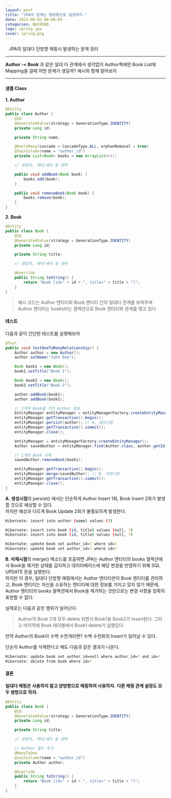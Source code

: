 ```yaml
---
layout: post
title: "JPA의 관계는 양방향으로 설정하자."
date: 2023-06-02 00:00:03
categories: BACKEND
tags: spring jpa
cover: spring.png
---
```


<i class="fa-regular fa-circle-check" style="margin-right:0.7rem"></i>JPA의 일대다 단방향 매핑시 발생하는 문제 정리

---

**Author -< Book** 과 같은 일대 다 관계에서 생각없이 Author쪽에만 Book List에 Mapping을 걸때 어떤 문제가 생길까? 예시와 함께 알아보자

---

#### 샘플 Class

**1. Author**
```java
@Entity
public class Author {
    @Id
    @GeneratedValue(strategy = GenerationType.IDENTITY)
    private Long id;

    private String name;

    @OneToMany(cascade = CascadeType.ALL, orphanRemoval = true)
    @JoinColumn(name = "author_id")
    private List<Book> books = new ArrayList<>();

    // 생성자, 게터/세터 등 생략

    public void addBook(Book book) {
        books.add(book);
    }

    public void removeBook(Book book) {
        books.remove(book);
    }
}
```

**2. Book**
```java
@Entity
public class Book {
    @Id
    @GeneratedValue(strategy = GenerationType.IDENTITY)
    private Long id;

    private String title;

    // 생성자, 게터/세터 등 생략

    @Override
    public String toString() {
        return "Book [id=" + id + ", title=" + title + "]";
    }
}
```

> 예시 코드는 Author 엔티티와 Book 엔티티 간의 일대다 관계를 보여주며 Author 엔티티는 books라는 컬렉션으로 Book 엔티티와 관계를 맺고 있다.

#### 테스트

다음과 같이 간단한 테스트를 실행해보자

```java
@Test
public void testOneToManyRelationship() {
    Author author = new Author();
    author.setName("John Doe");

    Book book1 = new Book();
    book1.setTitle("Book 1");

    Book book2 = new Book();
    book2.setTitle("Book 2");

    author.addBook(book1);
    author.addBook(book2);

    // 2개의 Book을 가진 Author 생성
    EntityManager entityManager = entityManagerFactory.createEntityManager();
    entityManager.getTransaction().begin();
    entityManager.persist(author); // A. 생성시점
    entityManager.getTransaction().commit();
    entityManager.close();

    entityManager = entityManagerFactory.createEntityManager();
    Author savedAuthor = entityManager.find(Author.class, author.getId());

    // 1개의 Book 삭제
    savedAuthor.removeBook(book1);

    entityManager.getTransaction().begin();
    entityManager.merge(savedAuthor); // B. 삭제시점
    entityManager.getTransaction().commit();
    entityManager.close();
}
```

**A. 생성시점**의 persist() 에서는 단순하게 Author Insert 1회, Book Insert 2회가 발생할 것으로 예상할 수 있다.   
하지만 예상과 다르게 Book Update 2회가 불필요하게 발생한다.

```bash
Hibernate: insert into author (name) values (?)

Hibernate: insert into book (id, title) values (null, ?)
Hibernate: insert into book (id, title) values (null, ?)

Hibernate: update book set author_id=? where id=?
Hibernate: update book set author_id=? where id=?
```

**B. 삭제시점**의 merge() 메소드를 호출하면 JPA는 Author 엔티티의 books 컬렉션에서 Book을 제거한 상태를 감지하고 데이터베이스에 해당 변경을 반영하기 위해 SQL UPDATE 문을 실행한다.   
하지만 이 경우, 일대다 단방향 매핑에서는 Author 엔티티만이 Book 엔티티를 관리하고, Book 엔티티는 자신을 소유하는 엔티티에 대한 정보를 가지고 있지 않기 때문에, Author 엔티티의 books 컬렉션에서 Book을 제거하는 것만으로는 변경 사항을 정확히 표현할 수 없다.   

실제로는 다음과 같은 행위가 일어난다.

> Author의 Book 2개 모두 delete 되면서 Book1을 Book2가 Insert된다. 그리고 마지막에 Book 테이블에서 Book1 delete가 실행된다.

만약 Author의 Book이 수백 수천개라면? 수백 수천회의 Insert가 일어날 수 있다.

단순히 Author를 삭제한다고 해도 다음과 같은 결과가 나온다.

```bash
Hibernate: update book set author_id=null where author_id=? and id=?
Hibernate: delete from book where id=?
```

#### 결론

<span class="text-danger">**일대다 매핑은 사용하지 말고 양방향으로 매핑하여 사용하자.**</span>
<span class="text-danger">**다른 매핑 관계 설정도 모두 쌍방으로 하자.**</span>

```java
@Entity
public class Book {
    @Id
    @GeneratedValue(strategy = GenerationType.IDENTITY)
    private Long id;

    private String title;

    // 생성자, 게터/세터 등 생략

    // Author 필드 추가
    @ManyToOne
    @JoinColumn(name = "author_id")
    private Author author;

    @Override
    public String toString() {
        return "Book [id=" + id + ", title=" + title + "]";
    }
}
```